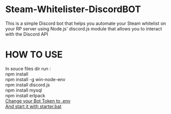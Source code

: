 # Steam-Whitelister-DiscordBOT
This is a simple Discord bot that helps you automate your Steam whitelist on your RP server using Node.js' discord.js module that allows you to interact with the Discord API

# HOW TO USE
In souce files dir run :<br />
npm install  <br />
npm install -g win-node-env <br />
npm install discord.js <br />
npm install mysql <br />
npm install erlpack <br />
[Change your Bot Token to .env ](https://github.com/b3ng0x/Steam-Whitelister-DiscordBOT/blob/main/.env) <br />
[And start it with starter.bat](https://github.com/b3ng0x/Steam-Whitelister-DiscordBOT/blob/main/BOT%20STARTER.bat)

